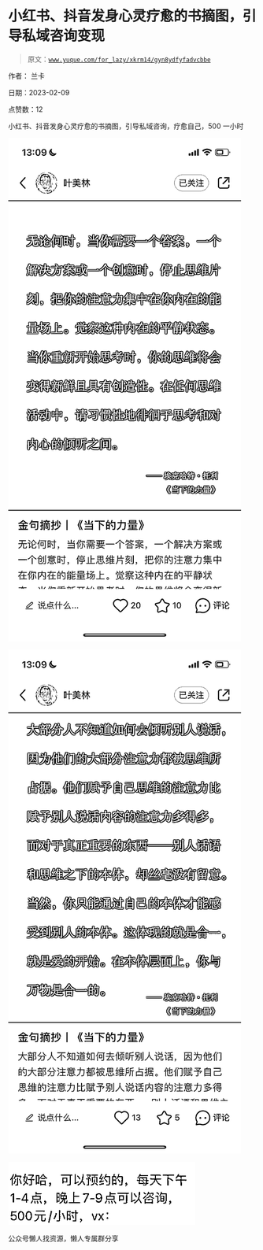 # 小红书、抖音发身心灵疗愈的书摘图，引导私域咨询变现

> 原文：[`www.yuque.com/for_lazy/xkrm14/gyn8ydfyfadvcbbe`](https://www.yuque.com/for_lazy/xkrm14/gyn8ydfyfadvcbbe)

作者： 兰卡

日期：2023-02-09

点赞数：12

小红书、抖音发身心灵疗愈的书摘图，引导私域咨询，疗愈自己，500 一小时

![](img/f923ccbf4b1e42d40c7321858f38f674.png)

![](img/2ea6a9018aff1356855f90574aa0ce6d.png)

![](img/b546096b72e03a5b2507c1622da217fe.png)

公众号懒人找资源，懒人专属群分享

